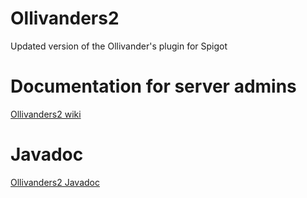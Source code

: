 # Ollivanders2
Updated version of the Ollivander's plugin for Spigot

# Documentation for server admins
[Ollivanders2 wiki](https://github.com/Azami7/Ollivanders2/wiki)

# Javadoc
[Ollivanders2 Javadoc](https://pottercraft.s3.us-west-2.amazonaws.com/Ollivanders2/javadoc/index.html)
